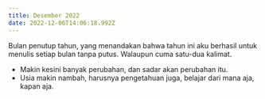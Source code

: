 ```yaml
---
title: Desember 2022
date: 2022-12-06T14:06:18.992Z
---
```

Bulan penutup tahun, yang menandakan bahwa tahun ini aku berhasil untuk menulis setiap bulan tanpa putus. Walaupun cuma satu-dua kalimat.<!--more-->

* Makin kesini banyak perubahan, dan sadar akan perubahan itu.
* Usia makin nambah, harusnya pengetahuan juga, belajar dari mana aja, kapan aja.